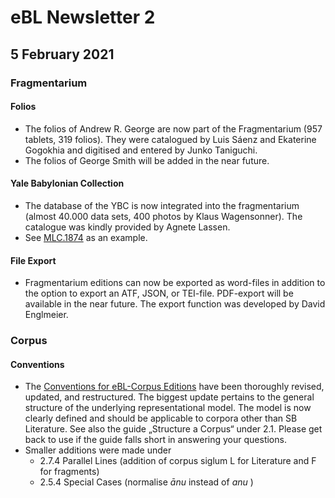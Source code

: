 # eBL Newsletter 2

## 5 February 2021

### Fragmentarium

#### Folios

- The folios of Andrew R. George are now part of the Fragmentarium (957 tablets, 319 folios). They were catalogued by Luis Sáenz and Ekaterine Gogokhia and digitised and entered by Junko Taniguchi.
- The folios of George Smith will be added in the near future.

#### Yale Babylonian Collection

- The database of the YBC is now integrated into the fragmentarium (almost 40.000 data sets, 400 photos by Klaus Wagensonner). The catalogue was kindly provided by Agnete Lassen.
- See [MLC.1874](https://www.ebl.lmu.de/fragmentarium/MLC.1874) as an example.

#### File Export

- Fragmentarium editions can now be exported as word-files in addition to the option to export an ATF, JSON, or TEI-file. PDF-export will be available in the near future. The export function was developed by David Englmeier.

### Corpus

#### Conventions

- The [Conventions for eBL-Corpus Editions](<https://github.com/ElectronicBabylonianLiterature/generic-documentation/wiki/Editorial-conventions-(Corpus)>) have been thoroughly revised, updated, and restructured. The biggest update pertains to the general structure of the underlying representational model. The model is now clearly defined and should be applicable to corpora other than SB Literature. See also the guide „Structure a Corpus“ under 2.1. Please get back to use if the guide falls short in answering your questions.
- Smaller additions were made under
  - 2.7.4 Parallel Lines (addition of corpus siglum L for Literature and F for fragments)
  - 2.5.4 Special Cases (normalise _ānu_ instead of _anu_ )
